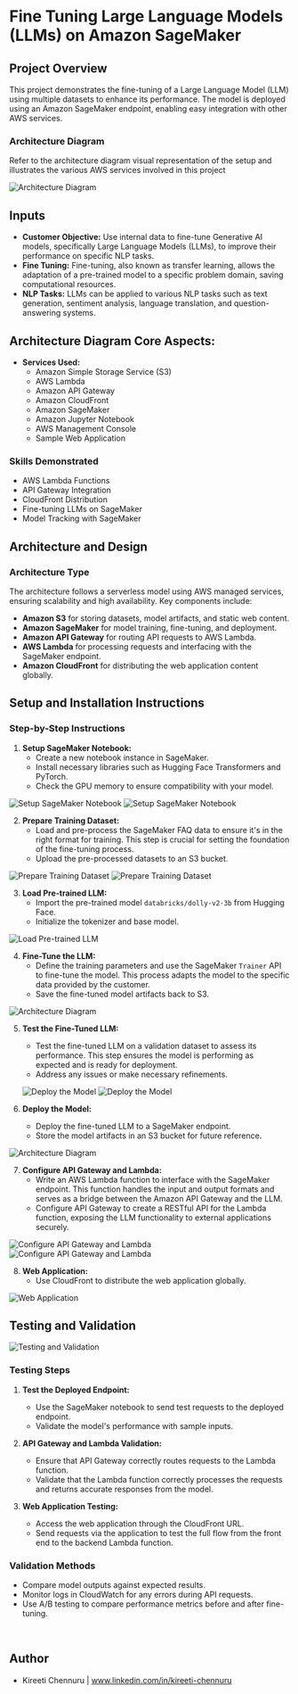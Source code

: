 # Fine Tuning Large Language Models (LLMs) on Amazon SageMaker

## Project Overview

This project demonstrates the fine-tuning of a Large Language Model (LLM) using multiple datasets to enhance its performance. The model is deployed using an Amazon SageMaker endpoint, enabling easy integration with other AWS services.

### Architecture Diagram
Refer to the architecture diagram visual representation of the setup and illustrates the various AWS services involved in this project

![Architecture Diagram](https://github.com/KireetiChennuru/Fine-Tuning-Large-Language-Models-LLMs-on-Amazon-SageMaker/blob/main/Project_Files/Architecture%20Diagram%202.jpeg?raw=true
)

## Inputs

- **Customer Objective:** Use internal data to fine-tune Generative AI models, specifically Large Language Models (LLMs), to improve their performance on specific NLP tasks.
- **Fine Tuning:** Fine-tuning, also known as transfer learning, allows the adaptation of a pre-trained model to a specific problem domain, saving computational resources.
- **NLP Tasks:** LLMs can be applied to various NLP tasks such as text generation, sentiment analysis, language translation, and question-answering systems.

## Architecture Diagram Core Aspects:


- **Services Used:** 
  - Amazon Simple Storage Service (S3)
  - AWS Lambda
  - Amazon API Gateway
  - Amazon CloudFront
  - Amazon SageMaker
  - Amazon Jupyter Notebook
  - AWS Management Console
  - Sample Web Application

### Skills Demonstrated
- AWS Lambda Functions
- API Gateway Integration
- CloudFront Distribution
- Fine-tuning LLMs on SageMaker
- Model Tracking with SageMaker

## Architecture and Design

### Architecture Type
The architecture follows a serverless model using AWS managed services, ensuring scalability and high availability. Key components include:

- **Amazon S3** for storing datasets, model artifacts, and static web content.
- **Amazon SageMaker** for model training, fine-tuning, and deployment.
- **Amazon API Gateway** for routing API requests to AWS Lambda.
- **AWS Lambda** for processing requests and interfacing with the SageMaker endpoint.
- **Amazon CloudFront** for distributing the web application content globally.
  

## Setup and Installation Instructions

### Step-by-Step Instructions

1. **Setup SageMaker Notebook:**
   - Create a new notebook instance in SageMaker.
   - Install necessary libraries such as Hugging Face Transformers and PyTorch.
   - Check the GPU memory to ensure compatibility with your model.
     
![Setup SageMaker Notebook](https://github.com/KireetiChennuru/Fine-Tuning-Large-Language-Models-LLMs-on-Amazon-SageMaker/blob/main/Project_Files/Fine%20tuning%20-%20Check%20GPU%20Memory%20.png?raw=true)
![Setup SageMaker Notebook](https://github.com/KireetiChennuru/Fine-Tuning-Large-Language-Models-LLMs-on-Amazon-SageMaker/blob/main/Project_Files/SageMaker%20Jupyter%20Notebook.png?raw=true)



2. **Prepare Training Dataset:**
   - Load and pre-process the SageMaker FAQ data to ensure it's in the right format for training. This step is crucial for setting the foundation of the fine-tuning process.
   - Upload the pre-processed datasets to an S3 bucket.
     
  ![Prepare Training Dataset](https://github.com/KireetiChennuru/Fine-Tuning-Large-Language-Models-LLMs-on-Amazon-SageMaker/blob/main/Project_Files/Fine%20tuning%20-%20Import%20Libraries.png?raw=true)
   ![Prepare Training Dataset](https://github.com/KireetiChennuru/Fine-Tuning-Large-Language-Models-LLMs-on-Amazon-SageMaker/blob/main/Project_Files/Fine%20tuning%20-%20Preparing%20the%20training%20dataset.png?raw=true)

3. **Load Pre-trained LLM:**
   - Import the pre-trained model `databricks/dolly-v2-3b` from Hugging Face.
   - Initialize the tokenizer and base model.

  ![Load Pre-trained LLM](https://github.com/KireetiChennuru/Fine-Tuning-Large-Language-Models-LLMs-on-Amazon-SageMaker/blob/main/Project_Files/Fine%20tuning%20-%20Load%20a%20pre-trained%20LLM.png?raw=true)


4. **Fine-Tune the LLM:**
   - Define the training parameters and use the SageMaker `Trainer` API to fine-tune the model. This process adapts the model to the specific data provided by the customer.
   - Save the fine-tuned model artifacts back to S3.

  ![Architecture Diagram](https://github.com/KireetiChennuru/Fine-Tuning-Large-Language-Models-LLMs-on-Amazon-SageMaker/blob/main/Project_Files/Fine%20tuning%20-%20Define%20trainer%20and%20Fine%20tune%20LLM.png?raw=true)


5. **Test the Fine-Tuned LLM:**
   - Test the fine-tuned LLM on a validation dataset to assess its performance. This step ensures the model is performing as expected and is ready for deployment.
   - Address any issues or make necessary refinements.

    ![Deploy the Model](https://github.com/KireetiChennuru/Fine-Tuning-Large-Language-Models-LLMs-on-Amazon-SageMaker/blob/main/Project_Files/Fine%20tuning%20-%20Deploy%20the%20Fine%20tune%20model.png?raw=true)
  ![Deploy the Model](https://github.com/KireetiChennuru/Fine-Tuning-Large-Language-Models-LLMs-on-Amazon-SageMaker/blob/main/Project_Files/Fine%20tuning%20-%20Test%20the%20deployed%20inference%20.png?raw=true)

6. **Deploy the Model:**
   - Deploy the fine-tuned LLM to a SageMaker endpoint.
   - Store the model artifacts in an S3 bucket for future reference.
  
 ![Architecture Diagram](https://github.com/KireetiChennuru/Fine-Tuning-Large-Language-Models-LLMs-on-Amazon-SageMaker/blob/main/Project_Files/AWS%20SageMaker%20Endpoint.png?raw=true)

7. **Configure API Gateway and Lambda:**
   - Write an AWS Lambda function to interface with the SageMaker endpoint. This function handles the input and output formats and serves as a bridge between the Amazon API Gateway and the LLM.
   - Configure API Gateway to create a RESTful API for the Lambda function, exposing the LLM functionality to external applications securely.
  
  ![Configure API Gateway and Lambda](https://github.com/KireetiChennuru/Fine-Tuning-Large-Language-Models-LLMs-on-Amazon-SageMaker/blob/main/Project_Files/API%20gateway%20-%20Stages.png?raw=true)
  ![Configure API Gateway and Lambda](https://github.com/KireetiChennuru/Fine-Tuning-Large-Language-Models-LLMs-on-Amazon-SageMaker/blob/main/Project_Files/Lambda%20Endpoint%20test%20function.png?raw=true)

8. **Web Application:**
   - Use CloudFront to distribute the web application globally.
  
  ![Web Application](https://github.com/KireetiChennuru/Fine-Tuning-Large-Language-Models-LLMs-on-Amazon-SageMaker/blob/main/Project_Files/CloudFront%20Distributions.png?raw=true)



## Testing and Validation

  ![Testing and Validation](https://github.com/KireetiChennuru/Fine-Tuning-Large-Language-Models-LLMs-on-Amazon-SageMaker/blob/main/Project_Files/Fine-Tuning%20an%20LLM%20on%20SageMaker%20-%20Output%202.png?raw=true)


### Testing Steps

1. **Test the Deployed Endpoint:**
   - Use the SageMaker notebook to send test requests to the deployed endpoint.
   - Validate the model's performance with sample inputs.

2. **API Gateway and Lambda Validation:**
   - Ensure that API Gateway correctly routes requests to the Lambda function.
   - Validate that the Lambda function correctly processes the requests and returns accurate responses from the model.
  
3. **Web Application Testing:**
   - Access the web application through the CloudFront URL.
   - Send requests via the application to test the full flow from the front end to the backend Lambda function.

### Validation Methods
- Compare model outputs against expected results.
- Monitor logs in CloudWatch for any errors during API requests.
- Use A/B testing to compare performance metrics before and after fine-tuning.

<br>

## Author

- Kireeti Chennuru | www.linkedin.com/in/kireeti-chennuru
